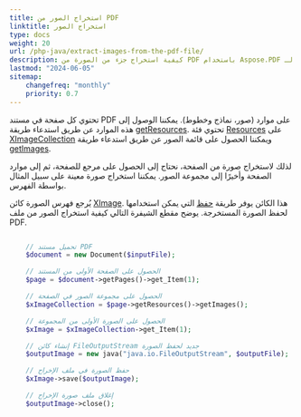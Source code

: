 ```yaml
---
title: استخراج الصور من PDF 
linktitle: استخراج الصور
type: docs
weight: 20
url: /php-java/extract-images-from-the-pdf-file/
description: كيفية استخراج جزء من الصورة من PDF باستخدام Aspose.PDF لـ PHP
lastmod: "2024-06-05"
sitemap:
    changefreq: "monthly"
    priority: 0.7
---
```


تحتوي كل صفحة في مستند PDF على موارد (صور، نماذج وخطوط). يمكننا الوصول إلى هذه الموارد عن طريق استدعاء طريقة [getResources](https://reference.aspose.com/pdf/java/com.aspose.pdf/Page#getResources--). تحتوي فئة [Resources](https://reference.aspose.com/pdf/java/com.aspose.pdf/Resources) على [XImageCollection](https://reference.aspose.com/pdf/java/com.aspose.pdf/XImageCollection) ويمكننا الحصول على قائمة الصور عن طريق استدعاء طريقة [getImages](https://reference.aspose.com/pdf/java/com.aspose.pdf/Resources#getImages--).

لذلك لاستخراج صورة من الصفحة، نحتاج إلى الحصول على مرجع للصفحة، ثم إلى موارد الصفحة وأخيرًا إلى مجموعة الصور.
يمكننا استخراج صورة معينة على سبيل المثال بواسطة الفهرس.

يُرجع فهرس الصورة كائن [XImage](https://reference.aspose.com/pdf/java/com.aspose.pdf/XImage).
هذا الكائن يوفر طريقة [حفظ](https://reference.aspose.com/pdf/java/com.aspose.pdf/XImage#save-java.io.OutputStream-) التي يمكن استخدامها لحفظ الصورة المستخرجة. يوضح مقطع الشيفرة التالي كيفية استخراج الصور من ملف PDF.

```php

    // تحميل مستند PDF
    $document = new Document($inputFile);

    // الحصول على الصفحة الأولى من المستند
    $page = $document->getPages()->get_Item(1);

    // الحصول على مجموعة الصور في الصفحة
    $xImageCollection = $page->getResources()->getImages();

    // الحصول على الصورة الأولى من المجموعة
    $xImage = $xImageCollection->get_Item(1);

    // إنشاء كائن FileOutputStream جديد لحفظ الصورة
    $outputImage = new java("java.io.FileOutputStream", $outputFile);

    // حفظ الصورة في ملف الإخراج
    $xImage->save($outputImage);

    // إغلاق ملف صورة الإخراج
    $outputImage->close();
```